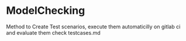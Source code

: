 # ModelChecking

Method to Create Test scenarios, execute them automaticilly on gitlab ci and evaluate them 
check testcases.md

